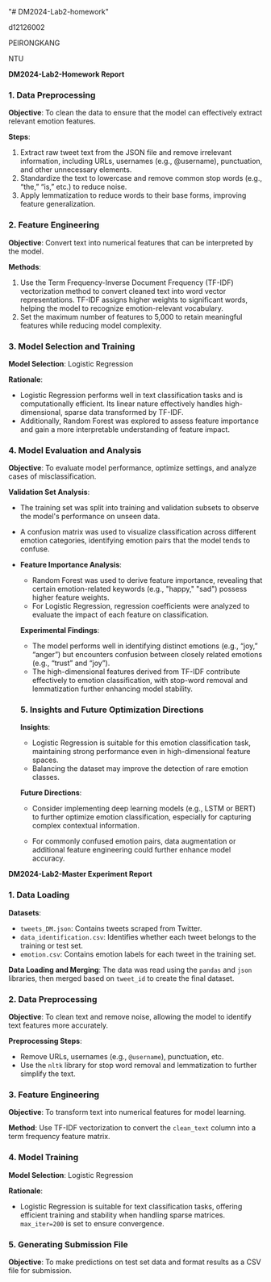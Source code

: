 "# DM2024-Lab2-homework" 

d12126002

PEIRONGKANG

NTU

**DM2024-Lab2-Homework Report**

### 1. Data Preprocessing

**Objective**: To clean the data to ensure that the model can effectively extract relevant emotion features.

**Steps**:

1. Extract raw tweet text from the JSON file and remove irrelevant information, including URLs, usernames (e.g., @username), punctuation, and other unnecessary elements.
2. Standardize the text to lowercase and remove common stop words (e.g., “the,” “is,” etc.) to reduce noise.
3. Apply lemmatization to reduce words to their base forms, improving feature generalization.

### 2. Feature Engineering

**Objective**: Convert text into numerical features that can be interpreted by the model.

**Methods**:

1. Use the Term Frequency-Inverse Document Frequency (TF-IDF) vectorization method to convert cleaned text into word vector representations. TF-IDF assigns higher weights to significant words, helping the model to recognize emotion-relevant vocabulary.
2. Set the maximum number of features to 5,000 to retain meaningful features while reducing model complexity.

### 3. Model Selection and Training

**Model Selection**: Logistic Regression

**Rationale**:

- Logistic Regression performs well in text classification tasks and is computationally efficient. Its linear nature effectively handles high-dimensional, sparse data transformed by TF-IDF.
- Additionally, Random Forest was explored to assess feature importance and gain a more interpretable understanding of feature impact.

### 4. Model Evaluation and Analysis

**Objective**: To evaluate model performance, optimize settings, and analyze cases of misclassification.

**Validation Set Analysis**:

- The training set was split into training and validation subsets to observe the model's performance on unseen data.

- A confusion matrix was used to visualize classification across different emotion categories, identifying emotion pairs that the model tends to confuse.

- **Feature Importance Analysis**:

  - Random Forest was used to derive feature importance, revealing that certain emotion-related keywords (e.g., "happy," "sad") possess higher feature weights.
  - For Logistic Regression, regression coefficients were analyzed to evaluate the impact of each feature on classification.

  **Experimental Findings**:

  - The model performs well in identifying distinct emotions (e.g., “joy,” “anger”) but encounters confusion between closely related emotions (e.g., “trust” and “joy”).
  - The high-dimensional features derived from TF-IDF contribute effectively to emotion classification, with stop-word removal and lemmatization further enhancing model stability.

  ### 5. Insights and Future Optimization Directions

  **Insights**:

  - Logistic Regression is suitable for this emotion classification task, maintaining strong performance even in high-dimensional feature spaces.
  - Balancing the dataset may improve the detection of rare emotion classes.

  **Future Directions**:

  - Consider implementing deep learning models (e.g., LSTM or BERT) to further optimize emotion classification, especially for capturing complex contextual information.

  - For commonly confused emotion pairs, data augmentation or additional feature engineering could further enhance model accuracy.

    

**DM2024-Lab2-Master Experiment Report**

### 1. Data Loading

**Datasets**:

- `tweets_DM.json`: Contains tweets scraped from Twitter.
- `data_identification.csv`: Identifies whether each tweet belongs to the training or test set.
- `emotion.csv`: Contains emotion labels for each tweet in the training set.

**Data Loading and Merging**: The data was read using the `pandas` and `json` libraries, then merged based on `tweet_id` to create the final dataset.

### 2. Data Preprocessing

**Objective**: To clean text and remove noise, allowing the model to identify text features more accurately.

**Preprocessing Steps**:

- Remove URLs, usernames (e.g., `@username`), punctuation, etc.
- Use the `nltk` library for stop word removal and lemmatization to further simplify the text.

### 3. Feature Engineering

**Objective**: To transform text into numerical features for model learning.

**Method**: Use TF-IDF vectorization to convert the `clean_text` column into a term frequency feature matrix.

### 4. Model Training

**Model Selection**: Logistic Regression

**Rationale**:

- Logistic Regression is suitable for text classification tasks, offering efficient training and stability when handling sparse matrices. `max_iter=200` is set to ensure convergence.

### 5. Generating Submission File

**Objective**: To make predictions on test set data and format results as a CSV file for submission.

